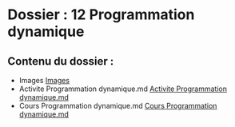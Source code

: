# Dossier : 12 Programmation dynamique
 
 ## Contenu du dossier : 
- Images [Images](./Images)
- Activite Programmation dynamique.md [Activite Programmation dynamique.md](./Activite_Programmation_dynamique.md)
- Cours Programmation dynamique.md [Cours Programmation dynamique.md](./Cours_Programmation_dynamique.md)
